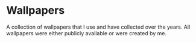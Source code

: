 # Wallpapers 

A collection of wallpapers that I use and have collected over the years. All wallpapers were either publicly available or were created by me. 
